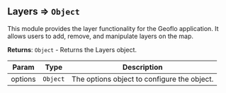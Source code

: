<a name="module_geoflo.module_Layers"></a>

## Layers ⇒ <code>Object</code>
This module provides the layer functionality for the Geoflo application. It allows users to add, remove, and manipulate layers on the map.

**Returns**: <code>Object</code> - Returns the Layers object.  

| Param | Type | Description |
| --- | --- | --- |
| options | <code>Object</code> | The options object to configure the object. |

